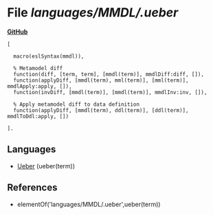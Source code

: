# File _languages/MMDL/.ueber_
**[GitHub](https://github.com/softlang/yas/blob/master/languages/MMDL/.ueber)**
```
[

  macro(eslSyntax(mmdl)),

  % Metamodel diff
  function(diff, [term, term], [mmdl(term)], mmdlDiff:diff, []),
  function(applyDiff, [mmdl(term), mml(term)], [mml(term)], mmdlApply:apply, []),
  function(invDiff, [mmdl(term)], [mmdl(term)], mmdlInv:inv, []),

  % Apply metamodel diff to data definition
  function(applyDiff, [mmdl(term), ddl(term)], [ddl(term)], mmdlToDdl:apply, [])

].
```

## Languages
* [Ueber](../languages/Ueber.md) (ueber(term))

## References
* elementOf('languages/MMDL/.ueber',ueber(term))
